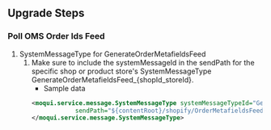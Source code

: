 ## Upgrade Steps
### Poll OMS Order Ids Feed
1. SystemMessageType for GenerateOrderMetafieldsFeed
    1. Make sure to include the systemMessageId in the sendPath for the specific shop or product store's SystemMessageType GenerateOrderMetafieldsFeed_{shopId_storeId}.
       - Sample data
        ```xml
        <moqui.service.message.SystemMessageType systemMessageTypeId="GenerateOrderMetafieldsFeed_{shopId_storeId}"
                    sendPath="${contentRoot}/shopify/OrderMetafieldsFeed/OrderMetafieldsFeed-${dateTime}-${systemMessageId}.json">
        </moqui.service.message.SystemMessageType>
        ```